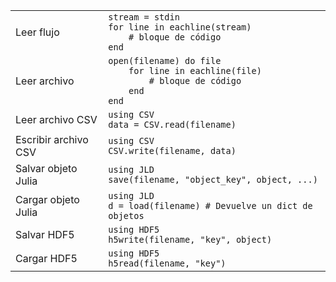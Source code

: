 |                      |                                                                                 |
| -------------------- | ------------------------------------------------------------------------------- |
| Leer flujo           | `stream = stdin`<br>`for line in eachline(stream)`<br>`    # bloque de código`<br>`end` |
| Leer archivo         | `open(filename) do file`<br>`    for line in eachline(file)`<br>`        # bloque de código`<br>`    end`<br>`end` |
| Leer archivo CSV     | `using CSV`<br>`data = CSV.read(filename)`                                      |
| Escribir archivo CSV | `using CSV`<br>`CSV.write(filename, data)`                                      |
| Salvar objeto Julia  | `using JLD`<br>`save(filename, "object_key", object, ...)`                      |
| Cargar objeto Julia  | `using JLD`<br>`d = load(filename) # Devuelve un dict de objetos`               |
| Salvar HDF5          | `using HDF5`<br>`h5write(filename, "key", object)`                              |
| Cargar HDF5          | `using HDF5`<br>`h5read(filename, "key")`                                       |
